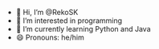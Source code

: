 - 👋 Hi, I’m @RekoSK
- 👀 I’m interested in programming
- 🌱 I’m currently learning Python and Java
- 😄 Pronouns: he/him

<!---
RekoSK/RekoSK is a ✨ special ✨ repository because its `README.md` (this file) appears on your GitHub profile.
You can click the Preview link to take a look at your changes.
--->
